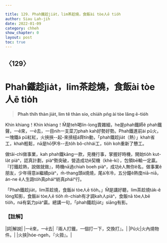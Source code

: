 ```yaml
---

title: 129. Phah鐵趁jia̍t，lim茶趁燒，食飯ài tòe人ē tio̍h
author: Siau Lah-jih
date: 2022-01-09
category: chheh
show_chapter: 0
layout: post
toc: true
---
```

  
## 〈129〉
# Phah鐵趁jia̍t，lim茶趁燒，食飯ài tòe人ē tio̍h
>**Phah thih thàn jia̍t, lim tê thàn sio, chia̍h pn̄g ài tòe lâng ē-tio̍h**
 
Khin khiang！Khin khiang！M̄是teh喝lin-long賣雜細，he是phah鐵師ê phah鐵聲，一ē來，一ē去，一目nih一支菜刀phah kah好勢好勢。Phah鐵進前ài pû火，一塊鐵á pû紅紅，火挾挾--起-來摃槌á齊tín動，「phah鐵趁jia̍t（熱）」khah省工，khah輕鬆，nā是hō͘伊冷--去to̍h bô-chhái工，tio̍h koh重新了戇工。

做tāi-chì做事業，kah phah鐵kāng一款，見機行事，掌握好時機，開始tio̍h kut-la̍t piàⁿ，認真計劃，piàⁿ勢突破，營造成功ê契機（khè-ki），包領bē輸一定贏。『打鐵趁熱，說做就做』，時機nā過chiah boeh piàⁿ，成功ê人無你ê名，做事業ê朋友，少年得意ài繼續piàⁿ，m̄-thang頭á燒燒，尾á冷冷，五分鐘ê熱度niā-niā，án-ne ê人生路to̍h真pháiⁿ紡真pháiⁿ行。

「Phah鐵趁jia̍t，lim茶趁燒，食飯ài tòe人ē tio̍h。」M̄是講好聽，lim茶趁燒ta̍k-ê lóng知影，食飯ài tòe人ē tio̍h m̄-chiah有才調kah人piàⁿ，食飯nā tòe人bē tio̍h，ná有氣力piàⁿ贏。總講一句，「phah鐵趁jia̍t」siāng有影。

### 【註解】

|詞|解說|
|一ē來，一ē去|『兩人打鐵，一個打一下，交換打』。|
|Pû火|火內燒物件。|
|火挾|hóe-ngeh，『火箝』。|
